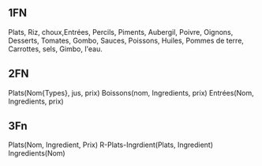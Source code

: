 ## 1FN

Plats, Riz, choux,Entrées, Percils, Piments, Aubergil, Poivre, Oignons, Desserts, Tomates, Gombo, Sauces, Poissons, Huiles, Pommes de terre, Carrottes, sels, Gimbo, l'eau.

## 2FN

Plats(Nom{Types}, jus, prix)
Boissons(nom, Ingredients, prix)
Entrées(Nom, Ingredients, prix)

## 3Fn 

Plats(Nom, Ingredient, Prix)
R-Plats-Ingrdient(Plats, Ingredient)
Ingredients(Nom)

